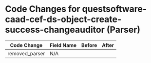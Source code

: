 # Code Changes for questsoftware-caad-cef-ds-object-create-success-changeauditor (Parser)

| Code Change | Field Name | Before | After |
|-------------|------------|--------|-------|
| removed_parser | N/A |  |  |